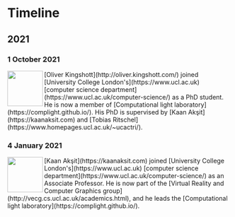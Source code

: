 # Timeline

## 2021


### 1 October 2021 
<img align='left' src="../people/oliver_kingshott.png" width="80" alt/>
[Oliver Kingshott](http://oliver.kingshott.com/) joined [University College London's](https://www.ucl.ac.uk) [computer science department](https://www.ucl.ac.uk/computer-science/) as a PhD student.
He is now a member of [Computational light laboratory](https://complight.github.io/).
His PhD is supervised by [Kaan Akşit](https://kaanaksit.com) and [Tobias Ritschel](https://www.homepages.ucl.ac.uk/~ucactri/).
<br clear="left"/>

### 4 January 2021

<img align="left" src="../people/kaan_aksit.png" width="80" alt/>
[Kaan Akşit](https://kaanaksit.com) joined [University College London's](https://www.ucl.ac.uk) [computer science department](https://www.ucl.ac.uk/computer-science/) as an Associate Professor. He is now part of the [Virtual Reality and Computer Graphics group](http://vecg.cs.ucl.ac.uk/academics.html), and he leads the [Computational light laboratory](https://complight.github.io/).
<br clear="left"/>
